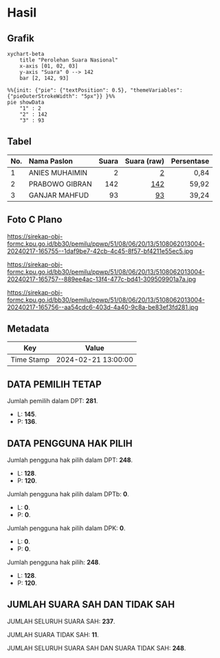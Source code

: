 # Hasil

## Grafik

```mermaid
xychart-beta
    title "Perolehan Suara Nasional"
    x-axis [01, 02, 03]
    y-axis "Suara" 0 --> 142
    bar [2, 142, 93]
```

```mermaid
%%{init: {"pie": {"textPosition": 0.5}, "themeVariables": {"pieOuterStrokeWidth": "5px"}} }%%
pie showData
    "1" : 2
    "2" : 142
    "3" : 93
```

## Tabel

| No. | Nama Paslon    | Suara | Suara (raw) | Persentase |
|:--- |:-------------- | -----:| -----------:| ----------:|
| 1   | ANIES MUHAIMIN | 2     | [2][p-1]    | 0,84       |
| 2   | PRABOWO GIBRAN | 142   | [142][p-2]  | 59,92      |
| 3   | GANJAR MAHFUD  | 93    | [93][p-3]   | 39,24      |


[p-1]: https://github.com/gigit-pemilu/pemilu-2024/blob/main/pilpres/hitung-suara/sub/51-bali/sub/08-buleleng/sub/06-buleleng/sub/2013-sarimekar/sub/004-tps/sub/paslon-1.txt
[p-2]: https://github.com/gigit-pemilu/pemilu-2024/blob/main/pilpres/hitung-suara/sub/51-bali/sub/08-buleleng/sub/06-buleleng/sub/2013-sarimekar/sub/004-tps/sub/paslon-2.txt
[p-3]: https://github.com/gigit-pemilu/pemilu-2024/blob/main/pilpres/hitung-suara/sub/51-bali/sub/08-buleleng/sub/06-buleleng/sub/2013-sarimekar/sub/004-tps/sub/paslon-3.txt

## Foto C Plano

https://sirekap-obj-formc.kpu.go.id/bb30/pemilu/ppwp/51/08/06/20/13/5108062013004-20240217-165755--1daf9be7-42cb-4c45-8f57-bf4211e55ec5.jpg

https://sirekap-obj-formc.kpu.go.id/bb30/pemilu/ppwp/51/08/06/20/13/5108062013004-20240217-165757--889ee4ac-13f4-477c-bd41-309509901a7a.jpg

https://sirekap-obj-formc.kpu.go.id/bb30/pemilu/ppwp/51/08/06/20/13/5108062013004-20240217-165756--aa54cdc6-403d-4a40-9c8a-be83ef3fd281.jpg


## Metadata

| Key        | Value               |
| ---------- | ------------------- |
| Time Stamp | 2024-02-21 13:00:00 |


## DATA PEMILIH TETAP

Jumlah pemilih dalam DPT: **281**.
 * L: **145**.
 * P: **136**.

## DATA PENGGUNA HAK PILIH

Jumlah pengguna hak pilih dalam DPT: **248**.
 * L: **128**.
 * P: **120**.

Jumlah pengguna hak pilih dalam DPTb: **0**.
 * L: **0**.
 * P: **0**.

Jumlah pengguna hak pilih dalam DPK: **0**.
 * L: **0**.
 * P: **0**.

Jumlah pengguna hak pilih: **248**.
 * L: **128**.
 * P: **120**.

## JUMLAH SUARA SAH DAN TIDAK SAH

JUMLAH SELURUH SUARA SAH: **237**.

JUMLAH SUARA TIDAK SAH: **11**.

JUMLAH SELURUH SUARA SAH DAN SUARA TIDAK SAH: **248**.


